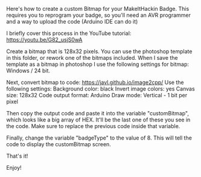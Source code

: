 
Here's how to create a custom Bitmap for your MakeItHackin Badge.  This requires you to reprogram your badge, so you'll need an AVR programmer and a way to upload the code (Arduino IDE can do it)

I briefly cover this process in the YouTube tutorial: https://youtu.be/G82_usjS0wA

Create a bitmap that is 128x32 pixels.  You can use the photoshop template in this folder, or rework one of the bitmaps included.  When I save the template as a bitmap in photoshop I use the following settings for bitmap: Windows / 24 bit.

Next, convert bitmap to code: https://javl.github.io/image2cpp/
Use the following settings:
Background color: black
Invert image colors: yes
Canvas size: 128x32
Code output format: Arduino
Draw mode: Vertical - 1 bit per pixel

Then copy the output code and paste it into the variable  "customBitmap", which looks like a big array of HEX.  It'll be the last one of these you see in the code.  Make sure to replace the previous code inside that variable.

Finally, change the variable "badgeType" to the value of 8.  This will tell the code to display the customBitmap screen.

That's it!

Enjoy!
  
